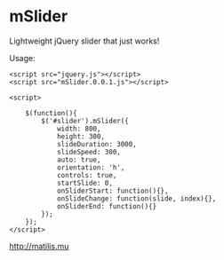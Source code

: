 # mSlider
Lightweight jQuery slider that just works!

Usage:

    <script src="jquery.js"></script>
	<script src="mSlider.0.0.1.js"></script>
	
	<script>

		$(function(){
			$('#slider').mSlider({
				width: 800,
				height: 300,
				slideDuration: 3000,
				slideSpeed: 300,
				auto: true,
				orientation: 'h',
				controls: true,
				startSlide: 0,
				onSliderStart: function(){},
				onSlideChange: function(slide, index){},
				onSliderEnd: function(){}
			});
		});
	</script>
    
http://matilis.mu
